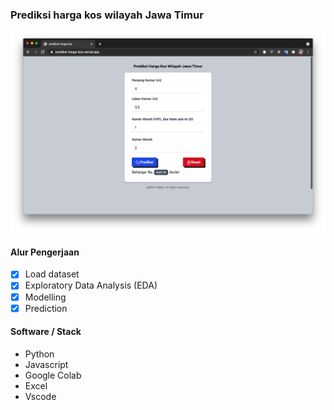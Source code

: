 ### Prediksi harga kos wilayah Jawa Timur

<img src="/src/img/app-demo.png">

#### Alur Pengerjaan
- [x] Load dataset
- [x] Exploratory Data Analysis (EDA)
- [x] Modelling
- [x] Prediction

#### Software / Stack
- Python
- Javascript
- Google Colab 
- Excel
- Vscode

